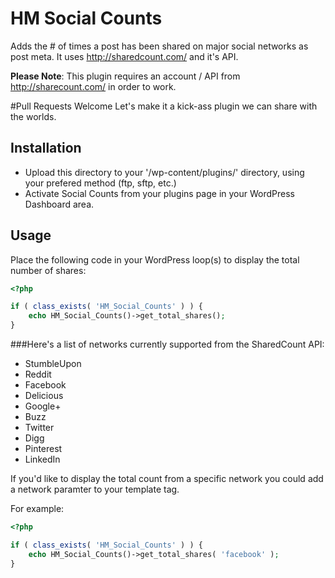 HM Social Counts
================

Adds the # of times a post has been shared on major social networks as post meta. It uses http://sharedcount.com/ and it's API.

**Please Note**: This plugin requires an account / API from http://sharecount.com/ in order to work.

#Pull Requests Welcome
Let's make it a kick-ass plugin we can share with the worlds.

## Installation

* Upload this directory to your '/wp-content/plugins/' directory, using your prefered method (ftp, sftp, etc.)
* Activate Social Counts from your plugins page in your WordPress Dashboard area.

## Usage
Place the following code in your WordPress loop(s) to display the total number of shares:

```php
<?php

if ( class_exists( 'HM_Social_Counts' ) ) {
	echo HM_Social_Counts()->get_total_shares();
}
```

###Here's a list of networks currently supported from the SharedCount API:

- StumbleUpon
- Reddit
- Facebook
- Delicious
- Google+
- Buzz
- Twitter
- Digg
- Pinterest
- LinkedIn

If you'd like to display the total count from a specific network you could add a network paramter to your template tag.

For example:

```php
<?php

if ( class_exists( 'HM_Social_Counts' ) ) {
	echo HM_Social_Counts()->get_total_shares( 'facebook' );
}
```